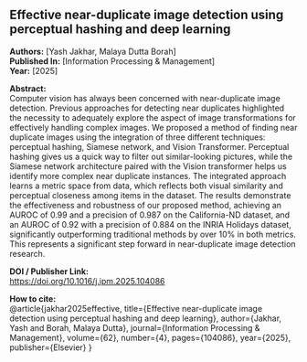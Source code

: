 ## Effective near-duplicate image detection using perceptual hashing and deep learning
**Authors:** [Yash Jakhar, Malaya Dutta Borah]  
**Published In:** [Information Processing & Management]  
**Year:** [2025]  

**Abstract:**  
Computer vision has always been concerned with near-duplicate image detection. Previous approaches for detecting near duplicates highlighted the necessity to adequately explore the aspect of image transformations for effectively handling complex images. We proposed a method of finding near duplicate images using the integration of three different techniques: perceptual hashing, Siamese network, and Vision Transformer. Perceptual hashing gives us a quick way to filter out similar-looking pictures, while the Siamese network architecture paired with the Vision transformer helps us identify more complex near duplicate instances. The integrated approach learns a metric space from data, which reflects both visual similarity and perceptual closeness among items in the dataset. The results demonstrate the effectiveness and robustness of our proposed method, achieving an AUROC of 0.99 and a precision of 0.987 on the California-ND dataset, and an AUROC of 0.92 with a precision of 0.884 on the INRIA Holidays dataset, significantly outperforming traditional methods by over 10% in both metrics. This represents a significant step forward in near-duplicate image detection research.

**DOI / Publisher Link:**  
https://doi.org/10.1016/j.ipm.2025.104086

**How to cite:**  
@article{jakhar2025effective,
  title={Effective near-duplicate image detection using perceptual hashing and deep learning},
  author={Jakhar, Yash and Borah, Malaya Dutta},
  journal={Information Processing \& Management},
  volume={62},
  number={4},
  pages={104086},
  year={2025},
  publisher={Elsevier}
}
